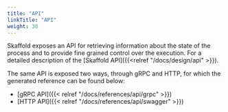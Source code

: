 ```yaml
---
title: "API"
linkTitle: "API"
weight: 30
---
```


Skaffold exposes an API for retrieving information about the state of the process and to provide fine grained control over the execution. 
For a detailed description of the [Skaffold API]({{<relref "/docs/design/api" >}}). 

The same API is exposed two ways, through gRPC and HTTP, for which the generated reference can be found below:      

* [gRPC API]({{< relref "/docs/references/api/grpc" >}}) 
* [HTTP API]({{< relref "/docs/references/api/swagger" >}}) 
